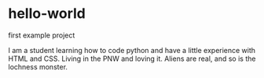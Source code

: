 # hello-world
first example project

I am a student learning how to code python and have a little experience with HTML and CSS. Living in the PNW and loving it.
Aliens are real, and so is the lochness monster.
